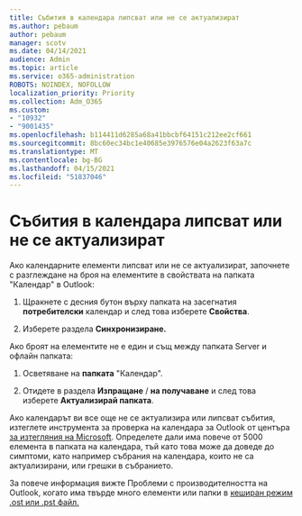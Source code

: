 ```yaml
---
title: Събития в календара липсват или не се актуализират
ms.author: pebaum
author: pebaum
manager: scotv
ms.date: 04/14/2021
audience: Admin
ms.topic: article
ms.service: o365-administration
ROBOTS: NOINDEX, NOFOLLOW
localization_priority: Priority
ms.collection: Adm_O365
ms.custom:
- "10932"
- "9001435"
ms.openlocfilehash: b114411d6285a68a41bbcbf64151c212ee2cf661
ms.sourcegitcommit: 8bc60ec34bc1e40685e3976576e04a2623f63a7c
ms.translationtype: MT
ms.contentlocale: bg-BG
ms.lasthandoff: 04/15/2021
ms.locfileid: "51837046"
---
```

# <a name="calendar-events-missing-or-not-updating"></a>Събития в календара липсват или не се актуализират

Ако календарните елементи липсват или не се актуализират, започнете с разглеждане на броя на елементите в свойствата на папката "Календар" в Outlook: 

1. Щракнете с десния бутон върху папката на засегнатия **потребителски** календар и след това изберете **Свойства**.

1. Изберете раздела **Синхронизиране.**

Ако броят на елементите не е един и същ между папката Server и офлайн папката:

1.  Осветяване на **папката** "Календар".

1.  Отидете в раздела **Изпращане** / **на получаване** и след това изберете **Актуализирай папката**.

Ако календарът ви все още не се актуализира или липсват събития, изтеглете инструмента за проверка на календара за Outlook от центъра [за изтегляния на Microsoft](https://www.microsoft.com/download/details.aspx?id=28786). Определете дали има повече от 5000 елемента в папката на календара, тъй като това може да доведе до симптоми, като например събрания на календара, които не са актуализирани, или грешки в събранието. 

За повече информация вижте Проблеми с производителността на Outlook, когато има твърде много елементи или папки в [кеширан режим .ost или .pst файл.](https://docs.microsoft.com/outlook/troubleshoot/performance/performance-issues-if-too-many-items-or-folders)
